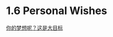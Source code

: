 # 1.6 Personal Wishes

[你的梦想呢？这是大目标](1%206%20Personal%20Wishes%20a5fd89065ef943f995eb15a8a4544105/%E4%BD%A0%E7%9A%84%E6%A2%A6%E6%83%B3%E5%91%A2%EF%BC%9F%E8%BF%99%E6%98%AF%E5%A4%A7%E7%9B%AE%E6%A0%87%20a9b9f236ef9442e2b14f7469f201616f.csv)